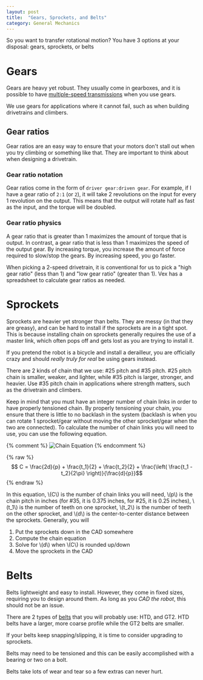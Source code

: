```yaml
---
layout: post
title:  "Gears, Sprockets, and Belts"
category: General Mechanics
---
```


So you want to transfer rotational motion? You have 3 options at your disposal: gears, sprockets, or belts

# Gears

Gears are heavy yet robust. They usually come in gearboxes, and it is possible to have [multiple-speed transmissions](https://www.vexrobotics.com/wcp-ds.html) when you use gears. 

We use gears for applications where it cannot fail, such as when building drivetrains and climbers. 

## Gear ratios

Gear ratios are an easy way to ensure that your motors don't stall out when you try climbing or something like that. They are important to think about when designing a drivetrain.

### Gear ratio notation

Gear ratios come in the form of `driver gear:driven gear`. For example, if I have a gear ratio of `2:1` (or `2`), it will take 2 revolutions on the input for every 1 revolution on the output. This means that the output will rotate half as fast as the input, and the torque will be doubled. 

### Gear ratio physics

A gear ratio that is greater than 1 maximizes the amount of torque that is output. In contrast, a gear ratio that is less than 1 maximizes the speed of the output gear. By increasing torque, you increase the amount of force required to slow/stop the gears. By increasing speed, you go faster.

When picking a 2-speed drivetrain, it is conventional for us to pick a "high gear ratio" (less than 1) and "low gear ratio" (greater than 1). Vex has a spreadsheet to calculate gear ratios as needed. 


# Sprockets

Sprockets are heavier yet stronger than belts. They are messy (in that they are greasy), and can be hard to install if the sprockets are in a tight spot.
This is because installing chain on sprockets generally requires the use of a master link, which often pops off and gets lost as you are trying to install it.

If you pretend the robot is a bicycle and install a derailleur, you are officially crazy and should _really truly for real_  be using gears instead.

There are 2 kinds of chain that we use: #25 pitch and #35 pitch. #25 pitch chain is smaller, weaker, and lighter, while #35 pitch is larger, stronger, and heavier. Use #35 pitch chain in applications where strength 
matters, such as the drivetrain and climbers.

Keep in mind that you must have an integer number of chain links in order to have properly tensioned chain. By properly tensioning your chain, you ensure that there is little to no backlash in the system (backlash is when you can rotate 1 sprocket/gear without moving the other sprocket/gear when the two are connected). To calculate the number of chain links you will need to use, you can use the following equation.  

{% comment %} 
![Chain Equation](https://i.imgur.com/rIH5xBA.png)
{% endcomment %} 


{% raw %} 
$$ C = \frac{2d}{p} + \frac{t_1}{2} + \frac{t_2}{2} + \frac{\left( \frac{t_1 - t_2}{2\pi} \right)}{\frac{d}{p}}$$
{% endraw %} 

In this equation, \\(C\\) is the number of chain links you will need, \\(p\\) is the chain pitch in inches (for #35, it is 0.375 inches, for #25, it is 0.25 inches), \\(t_1\\) is the number of teeth on one sprocket, \\(t_2\\) is the number of teeth on the other sprocket, and \\(d\\) is the center-to-center distance between the sprockets. Generally, you will 

1. Put the sprockets down in the CAD somewhere
1. Compute the chain equation
1. Solve for \\(d\\) when \\(C\\) is rounded up/down
1. Move the sprockets in the CAD



# Belts

Belts lightweight and easy to install. However, they come in fixed sizes, requiring you to design around them. As long as you *CAD the robot*, this should
not be an issue. 

There are 2 types of [belts](https://www.vexrobotics.com/vexpro/motion/belts-and-pulleys) that you will probably use: HTD, and GT2. HTD belts have a larger, more coarse profile while the GT2 belts are smaller.

If your belts keep snapping/slipping, it is time to consider upgrading to sprockets. 

Belts may need to be tensioned and this can be easily accomplished with a bearing or two on a bolt. 

Belts take lots of wear and tear so a few extras can never hurt. 